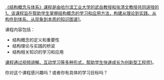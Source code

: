 [《结构概念与体系》课程是由哈尔滨工业大学的武岳教授和张清文教授共同讲授的](https://coursehome.zhihuishu.com/courseHome/1000002950)[1](https://coursehome.zhihuishu.com/courseHome/1000002950)[。该课程旨在帮助学生掌握结构概念的学习和应用方法，构建从理论到实践、从构件到体系、从现象到本质的知识图谱](https://coursehome.zhihuishu.com/courseHome/1000002950)[1](https://coursehome.zhihuishu.com/courseHome/1000002950)。

课程内容包括：

- 结构概念的定义和重要性
- 结构理论与实践的桥梁
- 结构相关知识的学习和应用

[课程通过视频讲解、互动学习等多种形式，帮助学生快速成长为创新型工程师](https://coursehome.zhihuishu.com/courseHome/1000002950)[1](https://coursehome.zhihuishu.com/courseHome/1000002950)。

你对这个课程感兴趣吗？或者你有具体的学习目标吗？

